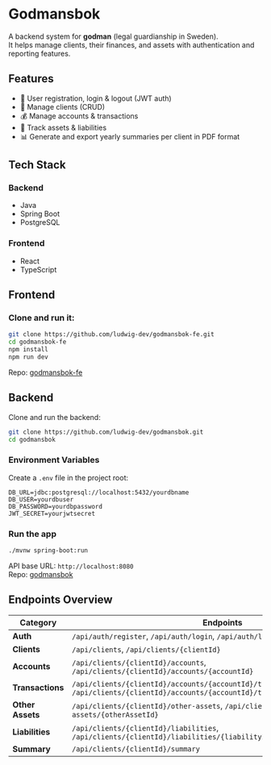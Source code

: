 # Godmansbok

A backend system for **godman** (legal guardianship in Sweden).  
It helps manage clients, their finances, and assets with authentication and reporting features.  

## Features  
- 🔑 User registration, login & logout (JWT auth)  
- 👤 Manage clients (CRUD)  
- 💰 Manage accounts & transactions  
- 📑 Track assets & liabilities  
- 📊 Generate and export yearly summaries per client in PDF format  

## Tech Stack 

### Backend
- Java
- Spring Boot   
- PostgreSQL

### Frontend
- React
- TypeScript  

## Frontend

### Clone and run it:
```bash
git clone https://github.com/ludwig-dev/godmansbok-fe.git
cd godmansbok-fe
npm install
npm run dev
```

Repo: [godmansbok-fe](https://github.com/ludwig-dev/godmansbok-fe)

## Backend

Clone and run the backend:
```bash
git clone https://github.com/ludwig-dev/godmansbok.git
cd godmansbok
```

### Environment Variables
Create a `.env` file in the project root:
```env
DB_URL=jdbc:postgresql://localhost:5432/yourdbname
DB_USER=yourdbuser
DB_PASSWORD=yourdbpassword
JWT_SECRET=yourjwtsecret
```

### Run the app
```bash
./mvnw spring-boot:run
```


API base URL: `http://localhost:8080`  
Repo: [godmansbok](https://github.com/ludwig-dev/godmansbok)

## Endpoints Overview

| Category | Endpoints |
| --- | --- |
| **Auth** | `/api/auth/register`, `/api/auth/login`, `/api/auth/logout` |
| **Clients** | `/api/clients`, `/api/clients/{clientId}` |
| **Accounts** | `/api/clients/{clientId}/accounts`, `/api/clients/{clientId}/accounts/{accountId}` |
| **Transactions** | `/api/clients/{clientId}/accounts/{accountId}/transactions`, `/api/clients/{clientId}/accounts/{accountId}/transactions/{transactionId}` |
| **Other Assets** | `/api/clients/{clientId}/other-assets`, `/api/clients/{clientId}/other-assets/{otherAssetId}` |
| **Liabilities** | `/api/clients/{clientId}/liabilities`, `/api/clients/{clientId}/liabilities/{liabilityId}` |
| **Summary** | `/api/clients/{clientId}/summary` |

